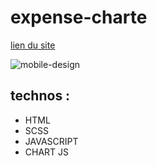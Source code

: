 # expense-charte

[lien du site](derejeg.promo-106.codeur.online/expense-charte/)

![mobile-design](https://user-images.githubusercontent.com/95926729/169712844-ee88a8a2-7639-4c4c-a1d1-5ab12250652c.jpg)



## technos : 
- HTML
- SCSS
- JAVASCRIPT
- CHART JS
